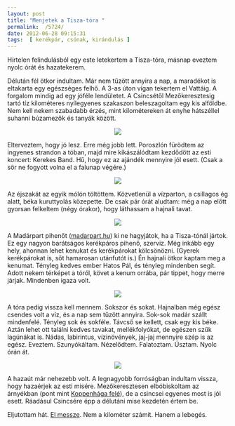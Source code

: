 ```yaml
---
layout: post
title: "Menjetek a Tisza-tóra "
permalink:  /5724/ 
date: 2012-06-28 09:15:31
tags:  [ kerékpár, csónak, kirándulás ] 
---
```

Hírtelen felindulásból egy este letekertem a Tisza-tóra, másnap eveztem nyolc órát és hazatekerem.



<!--break-->

Délután fél ötkor indultam. Már nem tűzött annyira a nap, a maradékot is eltakarta egy egészséges felhő. A 3-as úton vígan tekertem el Vattáig. A forgalom mindig ad egy jóféle lendületet. A Csincsétől Mezőkeresztesig tartó tíz kilométeres nyílegyenes szakaszon beleszagoltam egy kis alföldbe. Nem kell nekem szabadabb érzés, mint kilométereken át enyhe hátszéllel suhanni búzamezők és tanyák között.

<p style="text-align: center; "><img src="http://distilleryimage7.s3.amazonaws.com/a19d90a2bfdb11e19dc71231380fe523_7.jpg" ></p>Elterveztem, hogy jó lesz. Erre még jobb lett. Poroszlón fürödtem az ingyenes strandon a tóban, majd mire kikászálódtam kezdődött az esti koncert: Kerekes Band. Hű, hogy ez az ajándék mennyire jól esett. (Csak a sör ne fogyott volna el a falunap végére.)

<p style="text-align: center; "><img src="http://distilleryimage3.s3.amazonaws.com/ef9855e6bd5e11e1ab011231381052c0_7.jpg" ></p>Az éjszakát az egyik mólón töltöttem. Közvetlenül a vízparton, a csillagos ég alatt, béka kuruttyolás közepette. De csak pár órát aludtam: még a nap előtt gyorsan felkeltem (négy órakor), hogy láthassam a hajnali tavat.

<p style="text-align: center; "><img src="http://distilleryimage0.s3.amazonaws.com/50d618c4bda111e180d51231380fcd7e_7.jpg" ></p>A Madárpart pihenőt (<a href="http://madarpart.hu">madarpart.hu</a>) ki ne hagyjátok, ha a Tisza-tónál jártok. Ez egy nagyon barátságos kerékpáros pihenő, szerviz. Még inkább egy hely, ahonnan lehet kenukat és kerékpárokat kölcsönözni. (Gyerek kerékpárokat is, sőt hamarosan utánfutót is.) Én hajnali ötkor kaptam meg a kenumat. Tényleg kedves ember Hatos Pál, és tényleg mindenben segít. Adott nekem térképet a tóról, követ a kenum orrába, pár tippet, hogy merre járjak. Mindenben igaza volt.

<p style="text-align: center; "><img src="http://distilleryimage6.s3.amazonaws.com/a567f92ebdac11e1b2fe1231380205bf_7.jpg" ></p>A tóra pedig vissza kell mennem. Sokszor és sokat. Hajnalban még egész csendes volt a víz, és a nap sem tűzött annyira. Sok-sok madár szállt mindenfelé. Tényleg sok és sokféle. Távcső se kellett, csak egy kis béke. Aztán lehet ott találni kedves tavakat, mellékfolyókat, de egészen szűk lagúnákat is. Nádas, labirintus, vízinövények, jaj-jaj mennyire szép is az egész. Eveztem. Szunyókáltam. Nézelődtem. Falatoztam. Úsztam. Nyolc órán át.

<p style="text-align: center; "><img src="http://distilleryimage7.s3.amazonaws.com/a19d90a2bfdb11e19dc71231380fe523_7.jpg" ></p>A hazaút már nehezebb volt. A legnagyobb forróságban indultam vissza, hogy hazaérjek az esti misére. Mezőkeresztesen elbóbiskoltam az árnyékban (pont mint <a href="/cikk/2009-vilagi-tor-tura">Koppenhága felé</a>), de a csincsei egyenes most is jól esett. Ráadásul Csincsére épp a délutáni mise kezdetén értem be.

Eljutottam hát. <a href="/5595">El messze</a>. Nem a kilométer számít. Hanem a lebegés.&nbsp;

